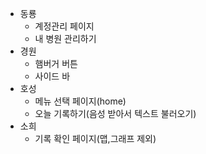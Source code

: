 - 동룡
  - 계정관리 페이지
  - 내 병원 관리하기
- 경원
  - 햄버거 버튼
  - 사이드 바
- 호성
  - 메뉴 선택 페이지(home)
  - 오늘 기록하기(음성 받아서 텍스트 불러오기)
  <!-- - 카카오 맵 -->
- 소희
  - 기록 확인 페이지(맵,그래프 제외)
